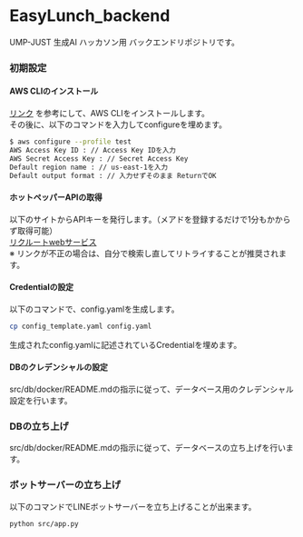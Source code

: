 # EasyLunch_backend
UMP-JUST 生成AI ハッカソン用 バックエンドリポジトリです。

### 初期設定
#### AWS CLIのインストール
[リンク](https://docs.aws.amazon.com/ja_jp/cli/latest/userguide/getting-started-install.html)
を参考にして、AWS CLIをインストールします。  
その後に、以下のコマンドを入力してconfigureを埋めます。
```bash
$ aws configure --profile test
AWS Access Key ID : // Access Key IDを入力
AWS Secret Access Key : // Secret Access Key
Default region name : // us-east-1を入力
Default output format : // 入力せずそのまま ReturnでOK
```

#### ホットペッパーAPIの取得
以下のサイトからAPIキーを発行します。（メアドを登録するだけで1分もかからず取得可能）  
  [リクルートwebサービス](https://webservice.recruit.co.jp/register/)  
※ リンクが不正の場合は、自分で検索し直してリトライすることが推奨されます。

#### Credentialの設定
以下のコマンドで、config.yamlを生成します。
```bash
cp config_template.yaml config.yaml
```
生成されたconfig.yamlに記述されているCredentialを埋めます。

#### DBのクレデンシャルの設定
src/db/docker/README.mdの指示に従って、データベース用のクレデンシャル設定を行います。

### DBの立ち上げ
src/db/docker/README.mdの指示に従って、データベースの立ち上げを行います。

### ボットサーバーの立ち上げ
以下のコマンドでLINEボットサーバーを立ち上げることが出来ます。
```bash
python src/app.py
```

